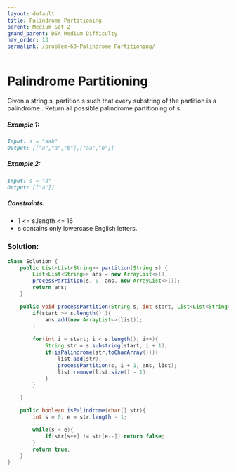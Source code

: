 ```yaml
---
layout: default
title: Palindrome Partitioning
parent: Medium Set 2
grand_parent: DSA Medium Difficulty
nav_order: 13
permalink: /problem-63-Palindrome Partitioning/
---
```

# Palindrome Partitioning
Given a string s, partition s such that every substring of the partition is a palindrome . Return all possible palindrome partitioning of s.

##### Example 1:
```markdown
Input: s = "aab"
Output: [["a","a","b"],["aa","b"]]
```
##### Example 2:
```markdown
Input: s = "a"
Output: [["a"]]
```
##### Constraints:
* 1 <= s.length <= 16
* s contains only lowercase English letters.

### Solution:
```java
class Solution {
    public List<List<String>> partition(String s) {
        List<List<String>> ans = new ArrayList<>();
        processPartition(s, 0, ans, new ArrayList<>());
        return ans;
    }

    public void processPartition(String s, int start, List<List<String>> ans, List<String> list){
        if(start >= s.length() ){
            ans.add(new ArrayList<>(list));
        }
        
        for(int i = start; i < s.length(); i++){
            String str = s.substring(start, i + 1);
            if(isPalindrome(str.toCharArray())){
                list.add(str);
                processPartition(s, i + 1, ans, list);
                list.remove(list.size() - 1);
            }
        }

    }

    public boolean isPalindrome(char[] str){
        int s = 0, e = str.length - 1;

        while(s < e){
            if(str[s++] != str[e--]) return false;
        }
        return true;
    }
}
```